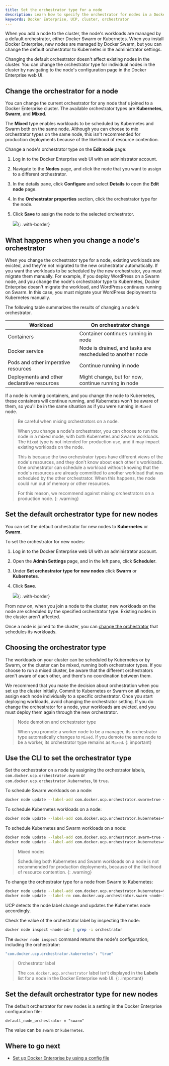 ```yaml
---
title: Set the orchestrator type for a node
description: Learn how to specify the orchestrator for nodes in a Docker Enterprise Edition cluster.
keywords: Docker Enterprise, UCP, cluster, orchestrator
---
```


When you add a node to the cluster, the node's workloads are managed by a
default orchestrator, either Docker Swarm or Kubernetes. When you install
Docker Enterprise, new nodes are managed by Docker Swarm, but you can change the
default orchestrator to Kubernetes in the administrator settings.

Changing the default orchestrator doesn't affect existing nodes in the cluster.
You can change the orchestrator type for individual nodes in the cluster
by navigating to the node's configuration page in the Docker Enterprise web UI.

## Change the orchestrator for a node

You can change the current orchestrator for any node that's joined to a
Docker Enterprise cluster. The available orchestrator types are **Kubernetes**,
**Swarm**, and **Mixed**.

The **Mixed** type enables workloads to be scheduled by Kubernetes and Swarm
both on the same node. Although you can choose to mix orchestrator types on the
same node, this isn't recommended for production deployments because of the
likelihood of resource contention.

Change a node's orchestrator type on the **Edit node** page:

1.  Log in to the Docker Enterprise web UI with an administrator account.
2.  Navigate to the **Nodes** page, and click the node that you want to assign
    to a different orchestrator.
3.  In the details pane, click **Configure** and select **Details** to open
    the **Edit node** page.
4.  In the **Orchestrator properties** section, click the orchestrator type
    for the node.
5.  Click **Save** to assign the node to the selected orchestrator.

    ![](../../images/change-orchestrator-for-node-1.png){: .with-border}

## What happens when you change a node's orchestrator

When you change the orchestrator type for a node, existing workloads are
evicted, and they're not migrated to the new orchestrator automatically.
If you want the workloads to be scheduled by the new orchestrator, you must
migrate them manually. For example, if you deploy WordPress on a Swarm
node, and you change the node's orchestrator type to Kubernetes, Docker Enterprise
doesn't migrate the workload, and WordPress continues running on Swarm. In
this case, you must migrate your WordPress deployment to Kubernetes manually.

The following table summarizes the results of changing a node's orchestrator.

|                  Workload                   |                   On orchestrator change                   |
| ------------------------------------------- | ---------------------------------------------------------- |
| Containers                                  | Container continues running in node                        |
| Docker service                              | Node is drained, and tasks are rescheduled to another node |
| Pods and other imperative resources         | Continue running in node                                   |
| Deployments and other declarative resources | Might change, but for now, continue running in node        |

If a node is running containers, and you change the node to Kubernetes, these
containers will continue running, and Kubernetes won't be aware of them, so
you'll be in the same situation as if you were running in `Mixed` node.

> Be careful when mixing orchestrators on a node.
>
> When you change a node's orchestrator, you can choose to run the node in a
> mixed mode, with both Kubernetes and Swarm workloads. The `Mixed` type
> is not intended for production use, and it may impact existing workloads
> on the node.
>
> This is because the two orchestrator types have different views of the node's
> resources, and they don't know about each other's workloads. One orchestrator
> can schedule a workload without knowing that the node's resources are already
> committed to another workload that was scheduled by the other orchestrator.
> When this happens, the node could run out of memory or other resources.
>
> For this reason, we recommend against mixing orchestrators on a production
> node.
{: .warning}

## Set the default orchestrator type for new nodes

You can set the default orchestrator for new nodes to **Kubernetes** or
**Swarm**.

To set the orchestrator for new nodes:

1.  Log in to the Docker Enterprise web UI with an administrator account.
2.  Open the **Admin Settings** page, and in the left pane, click **Scheduler**.
3.  Under **Set orchestrator type for new nodes** click **Swarm**
    or **Kubernetes**.
4.  Click **Save**.

    ![](../../images/join-nodes-to-cluster-1.png){: .with-border}

From now on, when you join a node to the cluster, new workloads on the node
are scheduled by the specified orchestrator type. Existing nodes in the cluster
aren't affected.

Once a node is joined to the cluster, you can
[change the orchestrator](#change-the-orchestrator-for-a-node) that schedules its
workloads.

## Choosing the orchestrator type

The workloads on your cluster can be scheduled by Kubernetes or by Swarm, or
the cluster can be mixed, running both orchestrator types. If you choose to
run a mixed cluster, be aware that the different orchestrators aren't aware of
each other, and there's no coordination between them.

We recommend that you make the decision about orchestration when you set up the
cluster initially. Commit to Kubernetes or Swarm on all nodes, or assign each
node individually to a specific orchestrator. Once you start deploying workloads,
avoid changing the orchestrator setting. If you do change the orchestrator for a
node, your workloads are evicted, and you must deploy them again through the
new orchestrator.

> Node demotion and orchestrator type
>
> When you promote a worker node to be a manager, its orchestrator type
> automatically changes to `Mixed`. If you demote the same node to be a worker,
> its orchestrator type remains as `Mixed`.
{: important}

## Use the CLI to set the orchestrator type

Set the orchestrator on a node by assigning the orchestrator labels,
`com.docker.ucp.orchestrator.swarm` or `com.docker.ucp.orchestrator.kubernetes`,
to `true`.

To schedule Swarm workloads on a node:

```bash
docker node update --label-add com.docker.ucp.orchestrator.swarm=true <node-id>
```

To schedule Kubernetes workloads on a node:

```bash
docker node update --label-add com.docker.ucp.orchestrator.kubernetes=true <node-id>
```

To schedule Kubernetes and Swarm workloads on a node:

```bash
docker node update --label-add com.docker.ucp.orchestrator.swarm=true <node-id>
docker node update --label-add com.docker.ucp.orchestrator.kubernetes=true <node-id>
```

> Mixed nodes
>
> Scheduling both Kubernetes and Swarm workloads on a node is not recommended
> for production deployments, because of the likelihood of resource contention.
{: .warning}

To change the orchestrator type for a node from Swarm to Kubernetes:

```bash
docker node update --label-add com.docker.ucp.orchestrator.kubernetes=true <node-id>
docker node update --label-rm com.docker.ucp.orchestrator.swarm <node-id>
```

UCP detects the node label change and updates the Kubernetes node accordingly.

Check the value of the orchestrator label by inspecting the node:

```bash
docker node inspect <node-id> | grep -i orchestrator
```

The `docker node inspect` command returns the node's configuration, including
the orchestrator:

```bash
"com.docker.ucp.orchestrator.kubernetes": "true"
```

> Orchestrator label
>
> The `com.docker.ucp.orchestrator` label isn't displayed in the **Labels**
> list for a node in the Docker Enterprise web UI.
{: .important}

## Set the default orchestrator type for new nodes

The default orchestrator for new nodes is a setting in the Docker Enterprise
configuration file:

```
default_node_orchestrator = "swarm"
```

The value can be `swarm` or `kubernetes`.

## Where to go next

- [Set up Docker Enterprise by using a config file](ucp-configuration-file.md)
